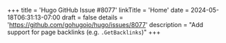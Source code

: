 +++
title = 'Hugo GitHub Issue #8077'
linkTitle = 'Home'
date = 2024-05-18T06:31:13-07:00
draft = false
details = 'https://github.com/gohugoio/hugo/issues/8077'
description = "Add support for page backlinks (e.g. `.GetBacklinks`)"
+++
